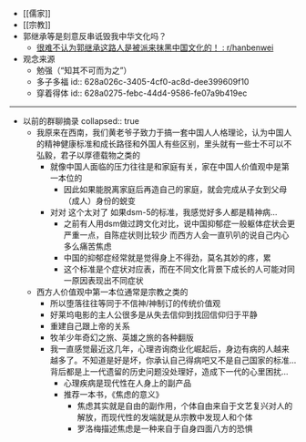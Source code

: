 - [[儒家]]
- [[宗教]]
- 郭继承等是刻意反串诋毁我中华文化吗？
	- [很难不认为郭继承这路人是被派来抹黑中国文化的！ : r/hanbenwei](https://www.reddit.com/r/hanbenwei/comments/186jelz/%E5%BE%88%E9%9A%BE%E4%B8%8D%E8%AE%A4%E4%B8%BA%E9%83%AD%E7%BB%A7%E6%89%BF%E8%BF%99%E8%B7%AF%E4%BA%BA%E6%98%AF%E8%A2%AB%E6%B4%BE%E6%9D%A5%E6%8A%B9%E9%BB%91%E4%B8%AD%E5%9B%BD%E6%96%87%E5%8C%96%E7%9A%84/)
- 观念来源
	- 勉强（“知其不可而为之”）
	- 多子多福
	  id:: 628a026c-3405-4cf0-ac8d-dee399609f10
	- 穿着得体
	  id:: 628a0275-febc-44d4-9586-fe07a9b419ec
- ---
- 以前的群聊摘录
  collapsed:: true
	- 我原来在西南，我们黄老爷子致力于搞一套中国人人格理论，认为中国人的精神健康标准和成长路径和外国人有些区别，里头就有一些士不可以不弘毅，君子以厚德载物之类的
		- 就像中国人面临的压力往往是和家庭有关，家在中国人价值观中是第一本位的
			- 因此如果能脱离家庭后再造自己的家庭，就会完成从子女到父母（成人）身份的蜕变
		- 对对 这个太对了 如果dsm-5的标准，我感觉好多人都是精神病...
			- 之前有人用dsm做过跨文化对比，说中国抑郁症一般躯体症状会更严重一点，自陈症状则比较少
			  而西方人会一直叭叭的说自己内心多么痛苦焦虑
			- 中国的抑郁症经常就是觉得身上不得劲，莫名其妙的疼，累
			- 这个标准是个症状对应表，而在不同文化背景下成长的人可能对同一原因表现出不同症状
	- 西方人价值观中第一本位通常是宗教之类的
		- 所以堕落往往等同于不信神/神制订的传统价值观
		- 好莱坞电影的主人公很多是从失去信仰到找回信仰归于平静
		- 重建自己跟上帝的关系
		- 牧羊少年奇幻之旅、英雄之旅的各种翻版
		- 我一直感觉最近这几年，心理咨询商业化崛起后，身边有病的人越来越多了。不知道是好是坏，你承认自己得病吧又不是自己国家的标准...背后都是上一代遗留的历史问题没处理好，造成下一代的心里困扰...
			- 心理疾病是现代性在人身上的副产品
			- 推荐一本书，《焦虑的意义》
				- 焦虑其实就是自由的副作用，个体自由来自于文艺复兴对人的解放，而现代性的发端就是从宗教中发现人和个体
				- 罗洛梅描述焦虑是一种来自于自身四面八方的恐惧